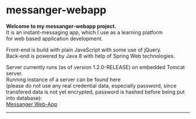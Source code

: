 # messanger-webapp
**Welcome to my messanger-webapp project.**<br>
It is an instant-messaging app, which I use as a learning platform<br>for web based application development.<br>


Front-end is build with plain JavaScript with some use of jQuery.<br>
Back-end is powered by Java 8 with help of Spring Web technologies.


Server currently runs (as of version 1.2.0-RELEASE) on embedded Tomcat server.<br>
Running instance of a server can be found here <br>(please do not use any real credential data, especially password, since transfered data is not yet encrypted, password is hashed before being put into database):<br> [Messanger Web-App](63.33.119.29:8080)<br>
****